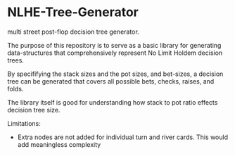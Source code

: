 # NLHE-Tree-Generator
multi street post-flop decision tree generator.

The purpose of this repository is to serve as a basic library for generating data-structures
that comprehensively represent No Limit Holdem decision trees.

By specififying the stack sizes and the pot sizes, and bet-sizes, a decision tree can be generated
that covers all possible bets, checks, raises, and folds.

The library itself is good for understanding how stack to pot ratio effects decision tree size.

Limitations:
- Extra nodes are not added for individual turn and river cards. This would add meaningless complexity
